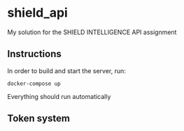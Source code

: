 # shield_api
My solution for the SHIELD INTELLIGENCE API assignment
## Instructions
In order to build and start the server, run:

`docker-compose up`

Everything should run automatically

## Token system
